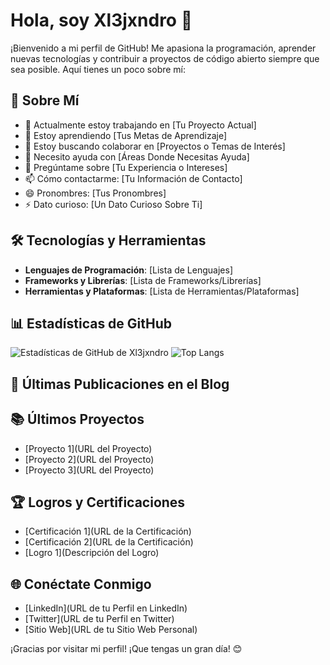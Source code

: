 # Hola, soy Xl3jxndro 👋

¡Bienvenido a mi perfil de GitHub! Me apasiona la programación, aprender nuevas tecnologías y contribuir a proyectos de código abierto siempre que sea posible. Aquí tienes un poco sobre mí:

## 🚀 Sobre Mí

- 🔭 Actualmente estoy trabajando en [Tu Proyecto Actual]
- 🌱 Estoy aprendiendo [Tus Metas de Aprendizaje]
- 👯 Estoy buscando colaborar en [Proyectos o Temas de Interés]
- 🤔 Necesito ayuda con [Áreas Donde Necesitas Ayuda]
- 💬 Pregúntame sobre [Tu Experiencia o Intereses]
- 📫 Cómo contactarme: [Tu Información de Contacto]
- 😄 Pronombres: [Tus Pronombres]
- ⚡ Dato curioso: [Un Dato Curioso Sobre Ti]

## 🛠️ Tecnologías y Herramientas

- **Lenguajes de Programación**: [Lista de Lenguajes]
- **Frameworks y Librerías**: [Lista de Frameworks/Librerías]
- **Herramientas y Plataformas**: [Lista de Herramientas/Plataformas]

## 📊 Estadísticas de GitHub

![Estadísticas de GitHub de Xl3jxndro](https://github-readme-stats.vercel.app/api?username=Xl3jxndro&show_icons=true&theme=radical)
![Top Langs](https://github-readme-stats.vercel.app/api/top-langs/?username=Xl3jxndro&layout=compact&theme=radical)

## 📝 Últimas Publicaciones en el Blog

<!-- BLOG-POST-LIST:START -->
<!-- BLOG-POST-LIST:END -->

## 📚 Últimos Proyectos

- [Proyecto 1](URL del Proyecto)
- [Proyecto 2](URL del Proyecto)
- [Proyecto 3](URL del Proyecto)

## 🏆 Logros y Certificaciones

- [Certificación 1](URL de la Certificación)
- [Certificación 2](URL de la Certificación)
- [Logro 1](Descripción del Logro)

## 🌐 Conéctate Conmigo

- [LinkedIn](URL de tu Perfil en LinkedIn)
- [Twitter](URL de tu Perfil en Twitter)
- [Sitio Web](URL de tu Sitio Web Personal)

¡Gracias por visitar mi perfil! ¡Que tengas un gran día! 😊
